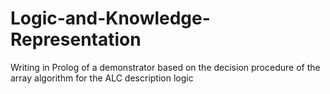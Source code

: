 # Logic-and-Knowledge-Representation
Writing in Prolog of a demonstrator based on the decision procedure of the array algorithm for the ALC description logic
